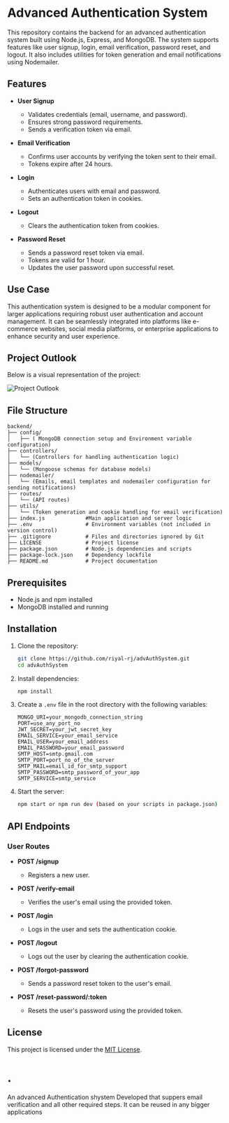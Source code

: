 # Advanced Authentication System

This repository contains the backend for an advanced authentication system built using Node.js, Express, and MongoDB. The system supports features like user signup, login, email verification, password reset, and logout. It also includes utilities for token generation and email notifications using Nodemailer.

## Features

- **User Signup**
  - Validates credentials (email, username, and password).
  - Ensures strong password requirements.
  - Sends a verification token via email.

- **Email Verification**
  - Confirms user accounts by verifying the token sent to their email.
  - Tokens expire after 24 hours.

- **Login**
  - Authenticates users with email and password.
  - Sets an authentication token in cookies.

- **Logout**
  - Clears the authentication token from cookies.

- **Password Reset**
  - Sends a password reset token via email.
  - Tokens are valid for 1 hour.
  - Updates the user password upon successful reset.

## Use Case

This authentication system is designed to be a modular component for larger applications requiring robust user authentication and account management. It can be seamlessly integrated into platforms like e-commerce websites, social media platforms, or enterprise applications to enhance security and user experience.

## Project Outlook

Below is a visual representation of the project:

![Project Outlook](./advAuthSystemOutlook.png)

## File Structure

```plaintext
backend/
├── config/
│   ├── ( MongoDB connection setup and Environment variable configuration)
├── controllers/
│   └── (Controllers for handling authentication logic)
├── models/
│   └── (Mongoose schemas for database models)
├── nodemailer/
│   └── (Emails, email templates and nodemailer configuration for sending notifications)
├── routes/
│   └── (API routes)
├── utils/
│   └── (Token generation and cookie handling for email verification)
├── index.js             #Main application and server logic 
├── .env                 # Environment variables (not included in version control)
├── .gitignore           # Files and directories ignored by Git
├── LICENSE              # Project license
├── package.json         # Node.js dependencies and scripts
├── package-lock.json    # Dependency lockfile
├── README.md            # Project documentation
```

## Prerequisites

- Node.js and npm installed
- MongoDB installed and running

## Installation

1. Clone the repository:
   ```bash
   git clone https://github.com/riyal-rj/advAuthSystem.git
   cd advAuthSystem
   ```

2. Install dependencies:
   ```bash
   npm install
   ```

3. Create a `.env` file in the root directory with the following variables:
   ```plaintext
   MONGO_URI=your_mongodb_connection_string
   PORT=use_any_port_no
   JWT_SECRET=your_jwt_secret_key
   EMAIL_SERVICE=your_email_service
   EMAIL_USER=your_email_address
   EMAIL_PASSWORD=your_email_password
   SMTP_HOST=smtp.gmail.com
   SMTP_PORT=port_no_of_the_server
   SMTP_MAIL=email_id_for_smtp_support
   SMTP_PASSWORD=smtp_password_of_your_app
   SMTP_SERVICE=smtp_service
   ```

4. Start the server:
   ```bash
   npm start or npm run dev (based on your scripts in package.json)
   ```

## API Endpoints

### User Routes

- **POST /signup**
  - Registers a new user.

- **POST /verify-email**
  - Verifies the user's email using the provided token.

- **POST /login**
  - Logs in the user and sets the authentication cookie.

- **POST /logout**
  - Logs out the user by clearing the authentication cookie.

- **POST /forgot-password**
  - Sends a password reset token to the user's email.

- **POST /reset-password/:token**
  - Resets the user's password using the provided token.

## License

This project is licensed under the [MIT License](./LICENSE).



# .
 An advanced Authentication shystem Developed that suppers email verification and all  other required steps. It can  be  reused in any bigger applications
